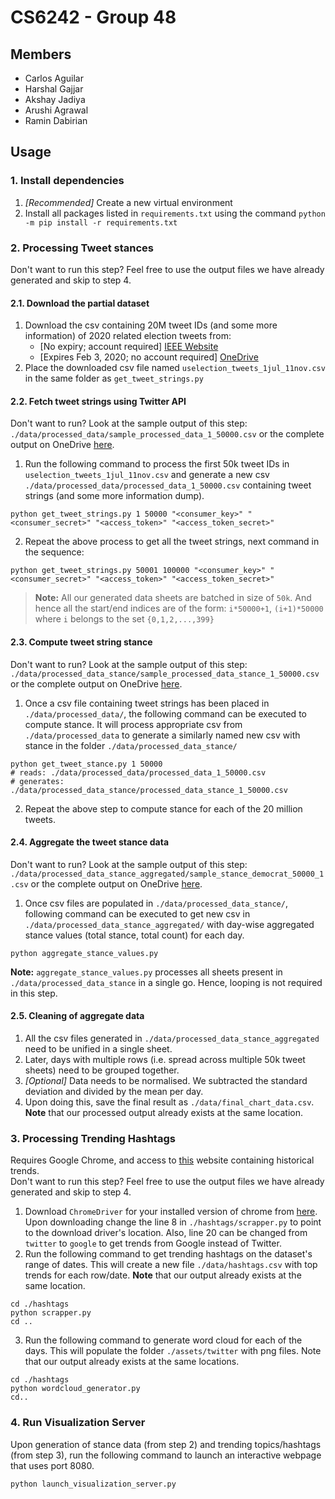 # CS6242 - Group 48

## Members
- Carlos Aguilar
- Harshal Gajjar
- Akshay Jadiya
- Arushi Agrawal
- Ramin Dabirian

## Usage

### 1. Install dependencies
1. *[Recommended]* Create a new virtual environment
2. Install all packages listed in `requirements.txt` using the command `python -m pip install -r requirements.txt` 

### 2. Processing Tweet stances
Don't want to run this step? Feel free to use the output files we have already generated and skip to step 4. 

#### 2.1. Download the partial dataset
1. Download the csv containing 20M tweet IDs (and some more information) of 2020 related election tweets from:
	- [No expiry; account required] [IEEE Website](https://ieee-dataport.org/open-access/usa-nov2020-election-20-mil-tweets-sentiment-and-party-name-labels-dataset#files)
	- [Expires Feb 3, 2020; no account required] [OneDrive](https://gtvault-my.sharepoint.com/:x:/g/personal/hgajjar3_gatech_edu/EeIuX6pMTNlGnXrEmKUlD14B2r86btLYU8BX8mqdicwLHw?e=Ys5P4I&download=1)
2. Place the downloaded csv file named `uselection_tweets_1jul_11nov.csv` in the same folder as `get_tweet_strings.py`

#### 2.2. Fetch tweet strings using Twitter API
Don't want to run? Look at the sample output of this step: `./data/processed_data/sample_processed_data_1_50000.csv` or the complete output on OneDrive [here](https://gtvault-my.sharepoint.com/:f:/g/personal/hgajjar3_gatech_edu/Eipvk4-oYiRHmfEkMMM95-YB5nerkGsd_g1_8xStn7jMNQ?e=XOEjU8).

1. Run the following command to process the first 50k tweet IDs in `uselection_tweets_1jul_11nov.csv` and generate a new csv `./data/processed_data/processed_data_1_50000.csv` containing tweet strings (and some more information dump).
```
python get_tweet_strings.py 1 50000 "<consumer_key>" "<consumer_secret>" "<access_token>" "<access_token_secret>"
```
2. Repeat the above process to get all the tweet strings, next command in the sequence:
```
python get_tweet_strings.py 50001 100000 "<consumer_key>" "<consumer_secret>" "<access_token>" "<access_token_secret>"
```

> **Note:** All our generated data sheets are batched in size of `50k`. And hence all the start/end indices are of the form: `i*50000+1`,  `(i+1)*50000` where `i` belongs to the set `{0,1,2,...,399}`

####  2.3. Compute tweet string stance
Don't want to run? Look at the sample output of this step: `./data/processed_data_stance/sample_processed_data_stance_1_50000.csv` or the complete output on OneDrive [here](https://gtvault-my.sharepoint.com/:f:/g/personal/hgajjar3_gatech_edu/EvEbD-DZgbxCs9_5h3ZH1xYBXVBQ5LdkWLxDhbyN7T6ZpA?e=xSVYTA).

1. Once a csv file containing tweet strings has been placed in `./data/processed_data/`, the following command can be executed to compute stance. It will process appropriate csv from `./data/processed_data` to generate a similarly named new csv with stance in the folder `./data/processed_data_stance/`
```
python get_tweet_stance.py 1 50000
# reads: ./data/processed_data/processed_data_1_50000.csv
# generates: ./data/processed_data_stance/processed_data_stance_1_50000.csv
```
2. Repeat the above step to compute stance for each of the 20 million tweets.

#### 2.4. Aggregate the tweet stance data
Don't want to run? Look at the sample output of this step: `./data/processed_data_stance_aggregated/sample_stance_democrat_50000_1.csv` or the complete output on OneDrive [here](https://gtvault-my.sharepoint.com/:f:/g/personal/hgajjar3_gatech_edu/Ei0mb8yP_PlJof-b4HDwQYoB5hU610VEU88sTJlkPE_waA?e=kWbVRU).

1. Once csv files are populated in `./data/processed_data_stance/`, following command can be executed to get new csv in `./data/processed_data_stance_aggregated/` with day-wise aggregated stance values (total stance, total count) for each day.
```
python aggregate_stance_values.py
```

**Note:** `aggregate_stance_values.py` processes all sheets present in `./data/processed_data_stance` in a single go. Hence, looping is not required in this step.

#### 2.5. Cleaning of aggregate data
1. All the csv files generated in `./data/processed_data_stance_aggregated` need to be unified in a single sheet. 
2. Later, days with multiple rows (i.e. spread across multiple 50k tweet sheets) need to be grouped together.
3. *[Optional]* Data needs to be normalised. We subtracted the standard deviation and divided by the mean per day.
4. Upon doing this, save the final result as `./data/final_chart_data.csv`. 
**Note** that our processed output already exists at the same location.


### 3. Processing Trending Hashtags
Requires Google Chrome, and access to [this](https://us.trend-calendar.com/trend) website containing historical trends.  
Don't want to run this step? Feel free to use the output files we have already generated and skip to step 4.

1. Download `ChromeDriver` for your installed version of chrome from [here](https://chromedriver.chromium.org/downloads). Upon downloading change the line 8 in `./hashtags/scrapper.py` to point to the download driver's location. Also, line 20 can be changed from `twitter` to `google` to get trends from Google instead of Twitter.
2. Run the following command to get trending hashtags on the dataset's range of dates. This will create a new file `./data/hashtags.csv` with top trends for each row/date. 
**Note** that our output already exists at the same location.
```
cd ./hashtags
python scrapper.py
cd ..
```
3. Run the following command to generate word cloud for each of the days. This will populate the folder `./assets/twitter` with png files. Note that our output already exists at the same locations.
```
cd ./hashtags
python wordcloud_generator.py
cd..
```

### 4. Run Visualization Server
Upon generation of stance data (from step 2) and trending topics/hashtags (from step 3), run the following command to launch an interactive webpage that uses port 8080.
```
python launch_visualization_server.py
```
